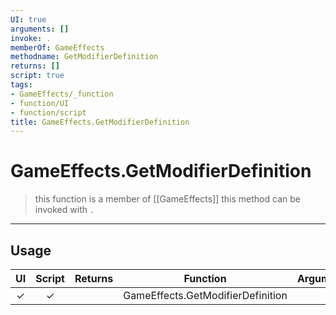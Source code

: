 ```yaml
---
UI: true
arguments: []
invoke: .
memberOf: GameEffects
methodname: GetModifierDefinition
returns: []
script: true
tags:
- GameEffects/_function
- function/UI
- function/script
title: GameEffects.GetModifierDefinition
---
```

# GameEffects.GetModifierDefinition
> this function is a member of [[GameEffects]]
> this method can be invoked with `.`
-----
## Usage
|  UI | Script | Returns | Function | Arguments |
|:---:|:------:|-------:|:--------:|:---------|
|✓|✓||GameEffects.GetModifierDefinition||
